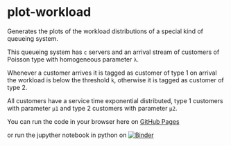 # plot-workload

Generates the plots of the workload distributions of a special kind of queueing system.

This queueing system has `c` servers and an arrival stream of customers of Poisson type with homogeneous parameter `λ`.

Whenever a customer arrives it is tagged as customer of type 1 on arrival the workload is below the threshold `k`, otherwise it is tagged as customer of type 2.

All customers have a service time exponential distributed, type 1 customers with parameter `μ1` and type 2 customers with parameter `μ2`.


You can run the code in your browser here on [GitHub Pages](https://brdauria.github.io/workloadPlot/)

or run the jupyther notebook in python on [![Binder](https://mybinder.org/badge_logo.svg)](https://mybinder.org/v2/gh/brdauria/workloadPlot/HEAD)
